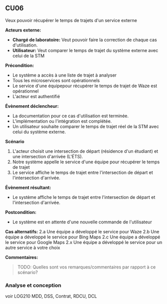 ## **CU06**
Veux pouvoir récupérer le temps de trajets d'un service externe

**Acteurs externe:** 

- **Chargé de laboratoire:** Veut pouvoir faire la correction de chaque cas d'utilisation.
- **Utilisateur:** Veut comparer le temps de trajet du système externe avec celui de la STM

**Précondition:** 
- Le système a accès à une liste de trajet à analyser
- Tous les microservices sont opérationnels
- Le service d'une équipepour récupérer le temps de trajet de Waze est opérationnel
- L'acteur est authentifié

**Évènement déclencheur:** 
- La documentation pour ce cas d'utilisation est terminée.
- L'implémentation ou l'intégration est complétée.
- Un utilisateur souhaite comparer le temps de trajet réel de la STM avec celui du système externe.

**Scénario**
1. L'acteur choisit une intersection de départ (résidence d'un étudiant) et une intersection d'arrivée (L'ÉTS).
2. Notre système appelle le service d'une équipe pour récupérer le temps de trajet
3. Le service affiche le temps de trajet entre l'intersection de départ et l'intersection d'arrivée.

**Évènement résultant:**
- Le système affiche le temps de trajet entre l'intersection de départ et l'intersection d'arrivée.

**Postcondition:** 
- Le système est en attente d'une nouvelle commande de l'utilisateur

**Cas alternatifs:**
2.a Une équipe a développé le service pour Waze
2.b Une équipe a développé le service pour Bing Maps
2.c Une équipe a développé le service pour Google Maps
2.x Une équipe a développé le service pour un autre service à votre choix

**Commentaires:**
> TODO: Quelles sont vos remarques/commentaires par rapport à ce scénario?

### Analyse et conception
voir LOG210
MDD, DSS, Contrat, RDCU, DCL

